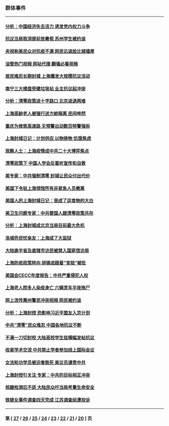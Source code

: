 ### 群体事件
---
#### [分析：中国经济失去活力 诱发党内权力斗争](../../pages/ncid279/n13740219.md?05200845) 
#### [抗议当局取消提前放暑假 苏州学生被约谈](../../pages/ncid279/n13738981.md?05200845) 
#### [央视称美民众对抗疫不满 网民讥讽脸比城墙厚](../../pages/ncid279/n13738685.md?05200845) 
#### [油管热门视频 网站代理 翻墙必看视频](http://209.222.30.114:81/youtube.html?05200845)
#### [居民难忍长期封城 上海爆发大规模抗议活动](../../pages/ncid279/n13724894.md?05200845) 
#### [南宁三大楼盘旁建垃圾站 业主抗议起冲突](../../pages/ncid279/n13723244.md?05200845) 
#### [分析：清零政策进十字路口 北京进退两难](../../pages/ncid279/n13722760.md?05200845) 
#### [上海高龄老人被强行送方舱隔离 民间哗然](../../pages/ncid279/n13717318.md?05200845) 
#### [重庆为修筑高速路 无预警出动数百特警强拆](../../pages/ncid279/n13716893.md?05200845) 
#### [上海封城日记：计划供应 以物换物 饥饿焦虑](../../pages/ncid279/n13715646.md?05200845) 
#### [观察人士：上海疫情成中共二十大博弈焦点](../../pages/ncid279/n13713349.md?05200845) 
#### [清零政策下 中国人学会反着听宣传和自救](../../pages/ncid279/n13711002.md?05200845) 
#### [美专家：中共强制清零 封城让民众付出代价](../../pages/ncid279/n13709482.md?05200845) 
#### [美国下令驻上海领馆所有非紧急人员撤离](../../pages/ncid279/n13709373.md?05200845) 
#### [美国人的上海封城日记：我成了运食物的大白](../../pages/ncid279/n13707573.md?05200845) 
#### [美卫生问题专家：中共要国人跟清零政策共存](../../pages/ncid279/n13705925.md?05200845) 
#### [分析：上海封城成北京当局目前最大危机](../../pages/ncid279/n13702771.md?05200845) 
#### [洛城侨民忧亲友：上海成了大监狱](../../pages/ncid279/n13693937.md?05200845) 
#### [大陆逾半省及直辖市访民被禁入国家信访局](../../pages/ncid279/n13689201.md?05200845) 
#### [上海防疫政策转向 胡锡进跟着“变脸”被批](../../pages/ncid279/n13688098.md?05200845) 
#### [美国会CECC年度报告：中共严重侵犯人权](../../pages/ncid279/n13687784.md?05200845) 
#### [上海老人院多人染疫身亡 六辆灵车半夜拖尸](../../pages/ncid279/n13687060.md?05200845) 
#### [网上流传惠州警民冲突视频 网民被约谈](../../pages/ncid279/n13687562.md?05200845) 
#### [分析：上海封控 恐影响习近平盟友入京计划](../../pages/ncid279/n13686881.md?05200845) 
#### [中共“清零”民众难忍 中国各地抗议不断](../../pages/ncid279/n13685186.md?05200845) 
#### [不满一刀切封校 大陆高校学生挂横幅发帖抗议](../../pages/ncid279/n13683669.md?05200845) 
#### [收紧学术交流 中共禁止学者参加线上国际会议](../../pages/ncid279/n13684255.md?05200845) 
#### [女法轮功学员被迫害致死 美议员谴责中共](../../pages/ncid279/n13682069.md?05200845) 
#### [上海封控引关注 专家：中共的目标相互冲突](../../pages/ncid279/n13679402.md?05200845) 
#### [核酸检测后不适 大陆民众吁当局考量生命安全](../../pages/ncid279/n13674223.md?05200845) 
#### [铁链女事件调查四天完成 江苏调查组遭投诉](../../pages/ncid279/n13673940.md?05200845) 

---
#### 第 [ [27](./27.md?05200845) / [26](./26.md?05200845) / [25](./25.md?05200845) / [24](./24.md?05200845) / [23](./23.md?05200845) / [22](./22.md?05200845) / [21](./21.md?05200845) / [20](./20.md?05200845) ] 页
